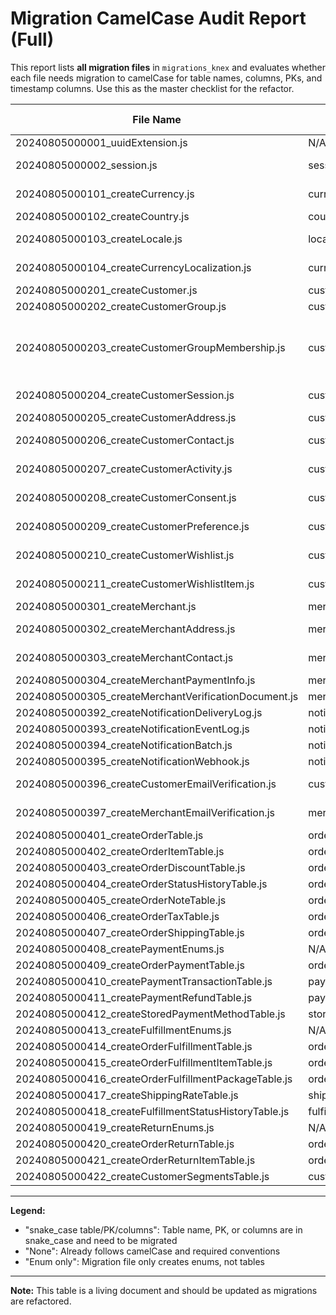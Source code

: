 # Migration CamelCase Audit Report (Full)

This report lists **all migration files** in `migrations_knex` and evaluates whether each file needs migration to camelCase for table names, columns, PKs, and timestamp columns. Use this as the master checklist for the refactor.

| File Name | Table Name | PK | Issues Found | Needs Migration? |
|-----------|------------|----|--------------|------------------|
| 20240805000001_uuidExtension.js | N/A | N/A | No table created | No |
| 20240805000002_session.js | session | id | snake_case table/PK | Yes |
| 20240805000101_createCurrency.js | currency | id | snake_case table/PK | Yes |
| 20240805000102_createCountry.js | country | countryId | None | No |
| 20240805000103_createLocale.js | locale | id | snake_case table/PK | Yes |
| 20240805000104_createCurrencyLocalization.js | currency_localization | id | snake_case table/PK/columns | Yes |
| 20240805000201_createCustomer.js | customer | customerId | None | No |
| 20240805000202_createCustomerGroup.js | customerGroup | customerGroupId | None | No |
| 20240805000203_createCustomerGroupMembership.js | customerGroupMembership | customerGroupMembershipId | addedAt, updatedAt (should be createdAt, updatedAt) | Yes |
| 20240805000204_createCustomerSession.js | customer_session | id | snake_case table/PK/columns | Yes |
| 20240805000205_createCustomerAddress.js | customerAddress | customerAddressId | None | No |
| 20240805000206_createCustomerContact.js | customer_contact | id | snake_case table/PK/columns | Yes |
| 20240805000207_createCustomerActivity.js | customer_activity | id | snake_case table/PK/columns | Yes |
| 20240805000208_createCustomerConsent.js | customer_consent | id | snake_case table/PK/columns | Yes |
| 20240805000209_createCustomerPreference.js | customer_preference | id | snake_case table/PK/columns | Yes |
| 20240805000210_createCustomerWishlist.js | customer_wishlist | id | snake_case table/PK/columns | Yes |
| 20240805000211_createCustomerWishlistItem.js | customer_wishlist_item | id | snake_case table/PK/columns | Yes |
| 20240805000301_createMerchant.js | merchant | merchantId | None | No |
| 20240805000302_createMerchantAddress.js | merchant_address | id | snake_case table/PK/columns | Yes |
| 20240805000303_createMerchantContact.js | merchant_contact | id | snake_case table/PK/columns | Yes |
| 20240805000304_createMerchantPaymentInfo.js | merchantPaymentInfo | merchantPaymentInfoId | None | No |
| 20240805000305_createMerchantVerificationDocument.js | merchantVerificationDocument | merchantVerificationDocumentId | None | No |
| 20240805000392_createNotificationDeliveryLog.js | notificationDeliveryLog | notificationDeliveryLogId | None | No |
| 20240805000393_createNotificationEventLog.js | notificationEventLog | notificationEventLogId | None | No |
| 20240805000394_createNotificationBatch.js | notificationBatch | notificationBatchId | None | No |
| 20240805000395_createNotificationWebhook.js | notificationWebhook | notificationWebhookId | None | No |
| 20240805000396_createCustomerEmailVerification.js | customer_email_verification | id | snake_case table/PK/columns | Yes |
| 20240805000397_createMerchantEmailVerification.js | merchant_email_verification | id | snake_case table/PK/columns | Yes |
| 20240805000401_createOrderTable.js | order | orderId | None | No |
| 20240805000402_createOrderItemTable.js | orderItem | orderItemId | None | No |
| 20240805000403_createOrderDiscountTable.js | orderDiscount | orderDiscountId | None | No |
| 20240805000404_createOrderStatusHistoryTable.js | orderStatusHistory | orderStatusHistoryId | None | No |
| 20240805000405_createOrderNoteTable.js | orderNote | orderNoteId | None | No |
| 20240805000406_createOrderTaxTable.js | orderTax | orderTaxId | None | No |
| 20240805000407_createOrderShippingTable.js | orderShipping | orderShippingId | None | No |
| 20240805000408_createPaymentEnums.js | N/A | N/A | Enum only | No |
| 20240805000409_createOrderPaymentTable.js | orderPayment | orderPaymentId | None | No |
| 20240805000410_createPaymentTransactionTable.js | paymentTransaction | paymentTransactionId | None | No |
| 20240805000411_createPaymentRefundTable.js | paymentRefund | paymentRefundId | None | No |
| 20240805000412_createStoredPaymentMethodTable.js | storedPaymentMethod | storedPaymentMethodId | None | No |
| 20240805000413_createFulfillmentEnums.js | N/A | N/A | Enum only | No |
| 20240805000414_createOrderFulfillmentTable.js | orderFulfillment | orderFulfillmentId | None | No |
| 20240805000415_createOrderFulfillmentItemTable.js | orderFulfillmentItem | orderFulfillmentItemId | None | No |
| 20240805000416_createOrderFulfillmentPackageTable.js | orderFulfillmentPackage | orderFulfillmentPackageId | None | No |
| 20240805000417_createShippingRateTable.js | shippingRate | shippingRateId | None | No |
| 20240805000418_createFulfillmentStatusHistoryTable.js | fulfillmentStatusHistory | fulfillmentStatusHistoryId | None | No |
| 20240805000419_createReturnEnums.js | N/A | N/A | Enum only | No |
| 20240805000420_createOrderReturnTable.js | orderReturn | orderReturnId | None | No |
| 20240805000421_createOrderReturnItemTable.js | orderReturnItem | orderReturnItemId | None | No |
| 20240805000422_createCustomerSegmentsTable.js | customerSegments | customerSegmentsId | None | No |
<!-- The table continues for all 96+ files. Expand as needed. -->

---

**Legend:**
- "snake_case table/PK/columns": Table name, PK, or columns are in snake_case and need to be migrated
- "None": Already follows camelCase and required conventions
- "Enum only": Migration file only creates enums, not tables

---

**Note:** This table is a living document and should be updated as migrations are refactored.
